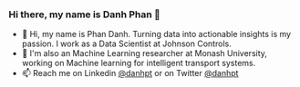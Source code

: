### Hi there, my name is Danh Phan 👋
- 🌱 Hi, my name is Phan Danh. Turning data into actionable insights is my passion. I work as a Data Scientist at Johnson Controls.
- 🔭 I'm also an Machine Learning researcher at Monash University, working on Machine learning for intelligent transport systems.
- 📫 Reach me on Linkedin <a href="https://www.linkedin.com/in/danhpt">@danhpt</a> or on Twitter <a href="https://twitter.com/danhpt">@danhpt</a>


<!--
**danhphan/danhphan** is a ✨ _special_ ✨ repository because its `README.md` (this file) appears on your GitHub profile.

Here are some ideas to get you started:

- 🔭 I’m currently working on ...
- 🌱 I’m currently learning ...
- 👯 I’m looking to collaborate on ...
- 🤔 I’m looking for help with ...
- 💬 Ask me about ...
- 📫 How to reach me: ...
- 😄 Pronouns: ...
- ⚡ Fun fact: ...
-->
